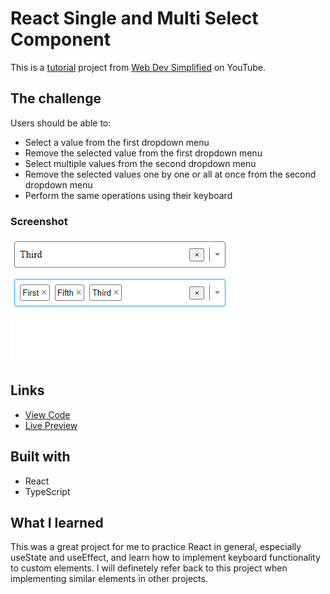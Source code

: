 # React Single and Multi Select Component

This is a [tutorial](https://www.youtube.com/watch?v=bAJlYgeovlg&list=PL4EX4Aw5_AFv-9yS-9lF3SNHUImZyygK7&index=3) project from [Web Dev Simplified](https://www.youtube.com/@WebDevSimplified) on YouTube. 

## The challenge

Users should be able to:

- Select a value from the first dropdown menu
- Remove the selected value from the first dropdown menu
- Select multiple values from the second dropdown menu
- Remove the selected values one by one or all at once from the second dropdown menu
- Perform the same operations using their keyboard

### Screenshot

![](./screenshot.png)

## Links

- [View Code](https://github.com/elizerdim/react-single-and-multi-select)
- [Live Preview](https://react-single-and-multi-select.vercel.app/)

## Built with

- React
- TypeScript

## What I learned

This was a great project for me to practice React in general, especially useState and useEffect, and learn how to implement keyboard functionality to custom elements. I will definetely refer back to this project when implementing similar elements in other projects.